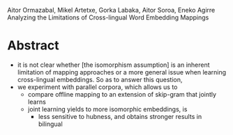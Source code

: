 Aitor Ormazabal, Mikel Artetxe, Gorka Labaka, Aitor Soroa, Eneko Agirre
Analyzing the Limitations of Cross-lingual Word Embedding Mappings

# Abstract

* it is not clear whether [the isomorphism assumption] is an inherent
  limitation of mapping approaches or a more general issue when learning
  cross-lingual embeddings. So as to answer this question,
* we experiment with parallel corpora, which allows us to
  * compare offline mapping to an extension of skip-gram that jointly learns
  * joint learning yields to more isomorphic embeddings, is
    * less sensitive to hubness, and obtains stronger results in bilingual
